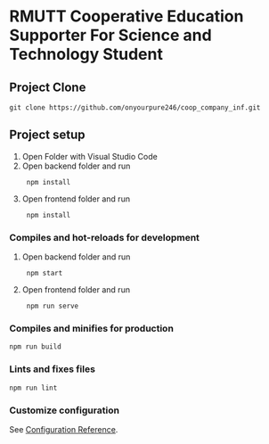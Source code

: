 # RMUTT Cooperative Education Supporter For Science and Technology Student

## Project Clone
```
git clone https://github.com/onyourpure246/coop_company_inf.git
```

## Project setup
1. Open Folder with Visual Studio Code
2. Open backend folder and run
   ```
    npm install
   ```
3. Open frontend folder and run
   ```
    npm install
   ```

### Compiles and hot-reloads for development
1. Open backend folder and run
   ```
    npm start
   ```
2. Open frontend folder and run
   ```
    npm run serve
   ```

### Compiles and minifies for production
```
npm run build
```

### Lints and fixes files
```
npm run lint
```

### Customize configuration
See [Configuration Reference](https://cli.vuejs.org/config/).
